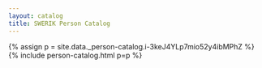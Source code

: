 ```yaml
---
layout: catalog
title: SWERIK Person Catalog
---
```

{% assign p = site.data._person-catalog.i-3keJ4YLp7mio52y4ibMPhZ %}
{% include person-catalog.html p=p %}

